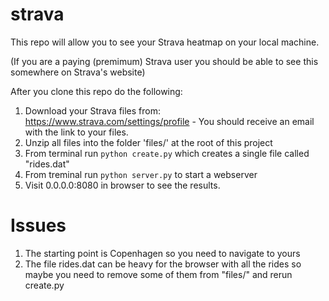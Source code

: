 strava
======


This repo will allow you to see your Strava heatmap on your local machine.

(If you are a paying (premimum) Strava user you should be able to see this somewhere on Strava's website)


After you clone this repo do the following:


1. Download your Strava files from: https://www.strava.com/settings/profile - You should receive an email with the link to your files.
2. Unzip all files into the folder 'files/' at the root of this project
3. From terminal run `python create.py` which creates a single file called "rides.dat"
4. From treminal run `python server.py` to start a webserver
5. Visit 0.0.0.0:8080 in browser to see the results.







Issues
======

1. The starting point is Copenhagen so you need to navigate to yours
2. The file rides.dat can be heavy for the browser with all the rides so maybe you need to remove some of them from "files/" and rerun create.py

